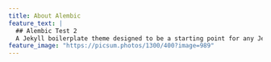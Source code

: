 ```yaml
---
title: About Alembic
feature_text: |
  ## Alembic Test 2 
  A Jekyll boilerplate theme designed to be a starting point for any Jekyll website
feature_image: "https://picsum.photos/1300/400?image=989"
---
```

